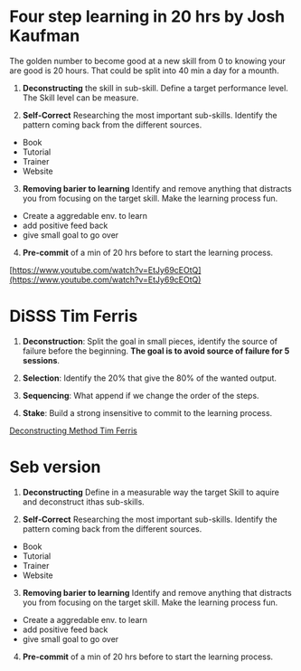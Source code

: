 # Four step learning in 20 hrs by Josh Kaufman

The golden number to become good at a new skill from 0 to knowing your are good is 20 hours. That could be split into 40 min a day for a mounth.

1. **Deconstructing** the skill in sub-skill. Define a target performance level. The Skill level can be measure.

2. **Self-Correct** Researching the most important sub-skills. Identify the pattern coming back from the different sources.
  - Book
  - Tutorial
  - Trainer
  - Website

3. **Removing barier to learning** Identify and remove anything that distracts you from focusing on the target skill. Make the learning process fun.
  - Create a aggredable env. to learn
  - add positive feed back
  - give small goal to go over

4. **Pre-commit** of a min of 20 hrs before to start the learning process.


[https://www.youtube.com/watch?v=EtJy69cEOtQ](https://www.youtube.com/watch?v=EtJy69cEOtQ)

# DiSSS Tim Ferris

1. **Deconstruction**: Split the goal in small pieces, identify the source of failure before the beginning. **The goal is to avoid source of failure for 5 sessions**.

2. **Selection**: Identify the 20% that give the 80% of the wanted output. 

3. **Sequencing**: What append if we change the order of the steps.

4. **Stake**: Build a strong insensitive to commit to the learning process.

[Deconstructing Method Tim Ferris](https://www.youtube.com/watch?v=DSq9uGs_z0E)

# Seb version

1. **Deconstructing** Define in a measurable way the target Skill to aquire and deconstruct ithas sub-skills.

2. **Self-Correct** Researching the most important sub-skills. Identify the pattern coming back from the different sources.
  - Book
  - Tutorial
  - Trainer
  - Website

3. **Removing barier to learning** Identify and remove anything that distracts you from focusing on the target skill. Make the learning process fun.
  - Create a aggredable env. to learn
  - add positive feed back
  - give small goal to go over

4. **Pre-commit** of a min of 20 hrs before to start the learning process.